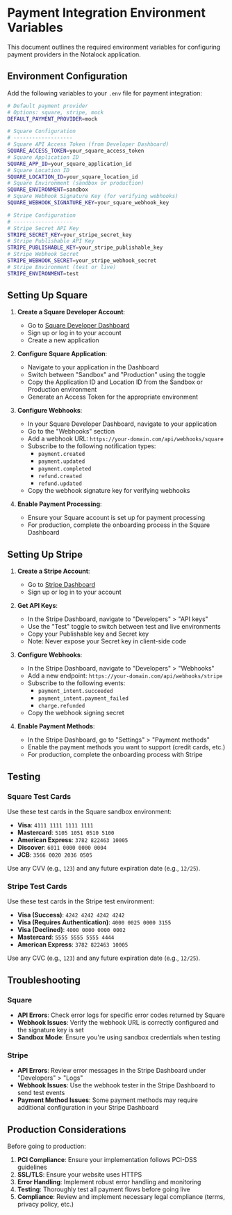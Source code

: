 # Payment Integration Environment Variables

This document outlines the required environment variables for configuring payment providers in the Notalock application.

## Environment Configuration

Add the following variables to your `.env` file for payment integration:

```bash
# Default payment provider
# Options: square, stripe, mock
DEFAULT_PAYMENT_PROVIDER=mock

# Square Configuration
# -------------------
# Square API Access Token (from Developer Dashboard)
SQUARE_ACCESS_TOKEN=your_square_access_token
# Square Application ID
SQUARE_APP_ID=your_square_application_id
# Square Location ID
SQUARE_LOCATION_ID=your_square_location_id
# Square Environment (sandbox or production)
SQUARE_ENVIRONMENT=sandbox
# Square Webhook Signature Key (for verifying webhooks)
SQUARE_WEBHOOK_SIGNATURE_KEY=your_square_webhook_key

# Stripe Configuration
# -------------------
# Stripe Secret API Key
STRIPE_SECRET_KEY=your_stripe_secret_key
# Stripe Publishable API Key
STRIPE_PUBLISHABLE_KEY=your_stripe_publishable_key
# Stripe Webhook Secret
STRIPE_WEBHOOK_SECRET=your_stripe_webhook_secret
# Stripe Environment (test or live)
STRIPE_ENVIRONMENT=test
```

## Setting Up Square

1. **Create a Square Developer Account**:
   - Go to [Square Developer Dashboard](https://developer.squareup.com/)
   - Sign up or log in to your account
   - Create a new application

2. **Configure Square Application**:
   - Navigate to your application in the Dashboard
   - Switch between "Sandbox" and "Production" using the toggle
   - Copy the Application ID and Location ID from the Sandbox or Production environment
   - Generate an Access Token for the appropriate environment

3. **Configure Webhooks**:
   - In your Square Developer Dashboard, navigate to your application
   - Go to the "Webhooks" section
   - Add a webhook URL: `https://your-domain.com/api/webhooks/square`
   - Subscribe to the following notification types:
     - `payment.created`
     - `payment.updated`
     - `payment.completed`
     - `refund.created`
     - `refund.updated`
   - Copy the webhook signature key for verifying webhooks

4. **Enable Payment Processing**:
   - Ensure your Square account is set up for payment processing
   - For production, complete the onboarding process in the Square Dashboard

## Setting Up Stripe

1. **Create a Stripe Account**:
   - Go to [Stripe Dashboard](https://dashboard.stripe.com/)
   - Sign up or log in to your account

2. **Get API Keys**:
   - In the Stripe Dashboard, navigate to "Developers" > "API keys"
   - Use the "Test" toggle to switch between test and live environments
   - Copy your Publishable key and Secret key
   - Note: Never expose your Secret key in client-side code

3. **Configure Webhooks**:
   - In the Stripe Dashboard, navigate to "Developers" > "Webhooks"
   - Add a new endpoint: `https://your-domain.com/api/webhooks/stripe`
   - Subscribe to the following events:
     - `payment_intent.succeeded`
     - `payment_intent.payment_failed`
     - `charge.refunded`
   - Copy the webhook signing secret

4. **Enable Payment Methods**:
   - In the Stripe Dashboard, go to "Settings" > "Payment methods"
   - Enable the payment methods you want to support (credit cards, etc.)
   - For production, complete the onboarding process with Stripe

## Testing

### Square Test Cards

Use these test cards in the Square sandbox environment:

- **Visa**: `4111 1111 1111 1111`
- **Mastercard**: `5105 1051 0510 5100`
- **American Express**: `3782 822463 10005`
- **Discover**: `6011 0000 0000 0004`
- **JCB**: `3566 0020 2036 0505`

Use any CVV (e.g., `123`) and any future expiration date (e.g., `12/25`).

### Stripe Test Cards

Use these test cards in the Stripe test environment:

- **Visa (Success)**: `4242 4242 4242 4242`
- **Visa (Requires Authentication)**: `4000 0025 0000 3155`
- **Visa (Declined)**: `4000 0000 0000 0002`
- **Mastercard**: `5555 5555 5555 4444`
- **American Express**: `3782 822463 10005`

Use any CVC (e.g., `123`) and any future expiration date (e.g., `12/25`).

## Troubleshooting

### Square

- **API Errors**: Check error logs for specific error codes returned by Square
- **Webhook Issues**: Verify the webhook URL is correctly configured and the signature key is set
- **Sandbox Mode**: Ensure you're using sandbox credentials when testing

### Stripe

- **API Errors**: Review error messages in the Stripe Dashboard under "Developers" > "Logs"
- **Webhook Issues**: Use the webhook tester in the Stripe Dashboard to send test events
- **Payment Method Issues**: Some payment methods may require additional configuration in your Stripe Dashboard

## Production Considerations

Before going to production:

1. **PCI Compliance**: Ensure your implementation follows PCI-DSS guidelines
2. **SSL/TLS**: Ensure your website uses HTTPS
3. **Error Handling**: Implement robust error handling and monitoring
4. **Testing**: Thoroughly test all payment flows before going live
5. **Compliance**: Review and implement necessary legal compliance (terms, privacy policy, etc.)
